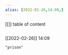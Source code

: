 ```yaml
---
alias: [2022-02-26,14:09,]
---
```

[[]]
table of content
```toc
```

[[2022-02-26]] 14:09

```query
"prison"
```
